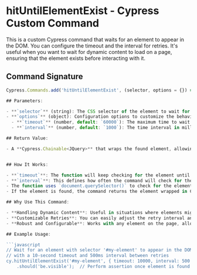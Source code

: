 # hitUntilElementExist - Cypress Custom Command

This is a custom Cypress command that waits for an element to appear in the DOM. You can configure the timeout and the interval for retries. It's useful when you want to wait for dynamic content to load on a page, ensuring that the element exists before interacting with it.

## Command Signature

```javascript
Cypress.Commands.add('hitUntilElementExist', (selector, options = {}) => { ... });

## Parameters:

- **`selector`** (string): The CSS selector of the element to wait for.
- **`options`** (object): Configuration options to customize the behavior.
  - **`timeout`** (number, default: `60000`): The maximum time to wait in milliseconds. If the element is not found within this time, the command will fail.
  - **`interval`** (number, default: `1000`): The time interval in milliseconds between each retry to check if the element exists.

## Return Value:

- A **Cypress.Chainable<JQuery>** that wraps the found element, allowing you to interact with it after it has been located.


## How It Works:

- **`timeout`**: The function will keep checking for the element until the specified timeout is reached. By default, it will wait for 60 seconds.
- **`interval`**: This defines how often the command will check for the element (in milliseconds). The default is every 1000ms (1 second).
- The function uses `document.querySelector()` to check for the element. If the element is not found, it logs a message and waits for the specified interval before retrying.
- If the element is found, the command returns the element wrapped in Cypress commands, so you can chain further assertions or interactions.

## Why Use This Command:

- **Handling Dynamic Content**: Useful in situations where elements might take some time to load due to async processes (e.g., API calls, animations, etc.).
- **Customizable Retries**: You can easily adjust the retry interval and timeout based on your needs.
- **Robust and Configurable**: Works with any element on the page, allowing you to add specific waiting logic for dynamic pages.

## Example Usage:

```javascript
// Wait for an element with selector '#my-element' to appear in the DOM, 
// with a 10-second timeout and 500ms interval between retries
cy.hitUntilElementExist('#my-element', { timeout: 10000, interval: 500 })
    .should('be.visible');  // Perform assertion once element is found



